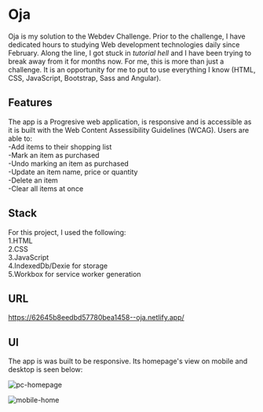 
# Oja

Oja is my solution to the Webdev Challenge. Prior to the challenge, I have dedicated hours to studying Web development technologies daily since February. Along the line, I got stuck in *tutorial hell* and I have been trying to break away from it for months now. For me, this is more than just a challenge. It is an opportunity for me to put to use everything I know (HTML, CSS, JavaScript, Bootstrap, Sass and Angular).

## Features 

The app is a Progresive web application, is responsive and is accessible as it is built with the Web Content Assessibility Guidelines (WCAG).
Users are able to:  
-Add items to their shopping list  
-Mark an item as purchased  
-Undo marking an item as purchased  
-Update an item name, price or quantity  
-Delete an item  
-Clear all items at once  

## Stack

For this project, I used the following:  
1.HTML  
2.CSS  
3.JavaScript  
4.IndexedDb/Dexie for storage  
5.Workbox for service worker generation  

## URL

https://62645b8eedbd57780bea1458--oja.netlify.app/

## UI 

The app is was built to be responsive. Its homepage's view on mobile and desktop is seen below:  

![pc-homepage](https://user-images.githubusercontent.com/84882370/144693807-3625d644-6c7f-4a22-91d6-f6387bfc9b40.png)  


![mobile-home](https://user-images.githubusercontent.com/84882370/144693863-71ad5da0-2679-4b4d-90c6-9327924eabf4.png)
